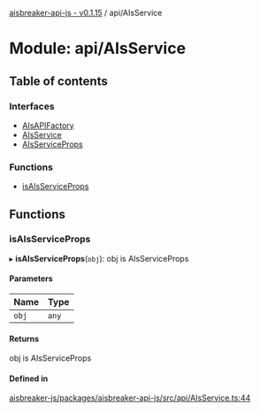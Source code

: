 [aisbreaker-api-js - v0.1.15](../README.md) / api/AIsService

# Module: api/AIsService

## Table of contents

### Interfaces

- [AIsAPIFactory](../interfaces/api_AIsService.AIsAPIFactory.md)
- [AIsService](../interfaces/api_AIsService.AIsService.md)
- [AIsServiceProps](../interfaces/api_AIsService.AIsServiceProps.md)

### Functions

- [isAIsServiceProps](api_AIsService.md#isaisserviceprops)

## Functions

### isAIsServiceProps

▸ **isAIsServiceProps**(`obj`): obj is AIsServiceProps

#### Parameters

| Name | Type |
| :------ | :------ |
| `obj` | `any` |

#### Returns

obj is AIsServiceProps

#### Defined in

[aisbreaker-js/packages/aisbreaker-api-js/src/api/AIsService.ts:44](https://github.com/aisbreaker/aisbreaker-js/blob/develop/packages/aisbreaker-api-js/src/api/AIsService.ts#L44)
